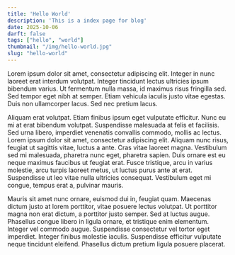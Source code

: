 ```yaml
---
title: 'Hello World'
description: 'This is a index page for blog'
date: 2025-10-06
darft: false
tags: ["hello", "world"]
thumbnail: "/img/hello-world.jpg"
slug: "hello-world"
---
```


 Lorem ipsum dolor sit amet, consectetur adipiscing elit. Integer in nunc laoreet erat interdum volutpat. Integer tincidunt lectus ultricies ipsum bibendum varius. Ut fermentum nulla massa, id maximus risus fringilla sed. Sed tempor eget nibh at semper. Etiam vehicula iaculis justo vitae egestas. Duis non ullamcorper lacus. Sed nec pretium lacus.

Aliquam erat volutpat. Etiam finibus ipsum eget vulputate efficitur. Nunc eu mi at erat bibendum volutpat. Suspendisse malesuada at felis et facilisis. Sed urna libero, imperdiet venenatis convallis commodo, mollis ac lectus. Lorem ipsum dolor sit amet, consectetur adipiscing elit. Aliquam nunc risus, feugiat ut sagittis vitae, luctus a ante. Cras vitae laoreet magna. Vestibulum sed mi malesuada, pharetra nunc eget, pharetra sapien. Duis ornare est eu neque maximus faucibus ut feugiat erat. Fusce tristique, arcu in varius molestie, arcu turpis laoreet metus, ut luctus purus ante at erat. Suspendisse ut leo vitae nulla ultricies consequat. Vestibulum eget mi congue, tempus erat a, pulvinar mauris.

Mauris sit amet nunc ornare, euismod dui in, feugiat quam. Maecenas dictum justo at lorem porttitor, vitae posuere lectus volutpat. Ut porttitor magna non erat dictum, a porttitor justo semper. Sed at luctus augue. Phasellus congue libero in ligula ornare, et tristique enim elementum. Integer vel commodo augue. Suspendisse consectetur vel tortor eget imperdiet. Integer finibus molestie iaculis. Suspendisse efficitur vulputate neque tincidunt eleifend. Phasellus dictum pretium ligula posuere placerat. 